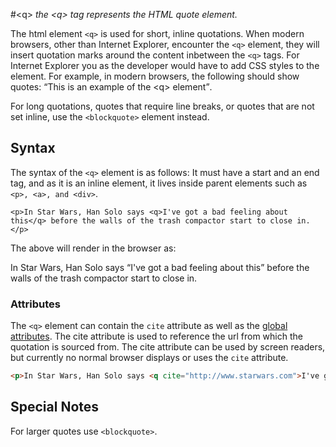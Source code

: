 #&lt;q&gt;
*the &lt;q&gt; tag represents the HTML quote element.*

The html element `<q>` is used for short, inline quotations. When modern browsers, other than Internet Explorer, encounter the `<q>` element, they will insert quotation marks around the content inbetween the `<q>` tags. For Internet Explorer you as the developer would have to add CSS styles to the element. For example, in modern browsers, the following should show quotes: <q>This is an example of the &lt;q&gt; element</q>. 

For long quotations, quotes that require line breaks, or quotes that are not set inline, use the `<blockquote>` element instead.

## Syntax

The syntax of the `<q>` element is as follows: It must have a start and an end tag, and as it is an inline element, it lives inside parent elements such as `<p>, <a>, and <div>`.
```
<p>In Star Wars, Han Solo says <q>I've got a bad feeling about this</q> before the walls of the trash compactor start to close in.</p>
```
The above will render in the browser as:
<p>In Star Wars, Han Solo says <q>I've got a bad feeling about this</q> before the walls of the trash compactor start to close in.</p>

### Attributes

The `<q>` element can contain the `cite` attribute as well as the [global attributes](https://developer.mozilla.org/en-US/docs/Web/HTML/Global_attributes). The cite attribute is used to reference the url from which the quotation is sourced from. The cite attribute can be used by screen readers, but currently no normal browser displays or uses the `cite` attribute.

```html
<p>In Star Wars, Han Solo says <q cite="http://www.starwars.com">I've got a bad feeling about this</q> before the walls of the trash compactor start to close in.</p>
```

## Special Notes

For larger quotes use `<blockquote>`.
